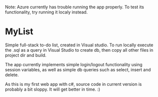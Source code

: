 Note: Azure currently has trouble running the app properly. To test its functionality, try running it localy instead.

# MyList

Simple full-stack to-do list, created in Visual studio. To run locally execute the .sql as a query in Visual Studio to create db, then copy all other files in project dir and build.

The app currently implements simple login/logout functionality using session variables, as well as simple db queries such as select, insert and delete.

As this is my first web app with c#, source code in current version is probably a bit sloppy. It will get better in time. :)

